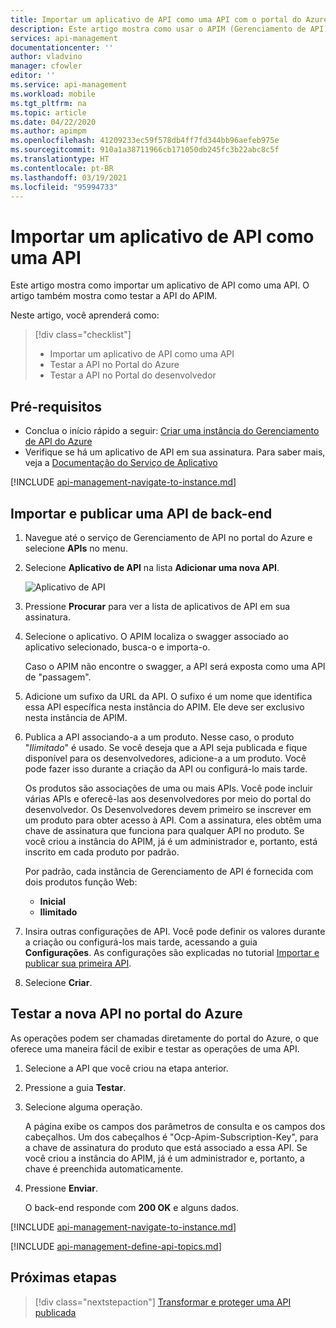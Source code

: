 ```yaml
---
title: Importar um aplicativo de API como uma API com o portal do Azure | Microsoft Docs
description: Este artigo mostra como usar o APIM (Gerenciamento de API) para importar um aplicativo de API como uma API.
services: api-management
documentationcenter: ''
author: vladvino
manager: cfowler
editor: ''
ms.service: api-management
ms.workload: mobile
ms.tgt_pltfrm: na
ms.topic: article
ms.date: 04/22/2020
ms.author: apimpm
ms.openlocfilehash: 41209233ec59f578db4ff7fd344bb96aefeb975e
ms.sourcegitcommit: 910a1a38711966cb171050db245fc3b22abc8c5f
ms.translationtype: HT
ms.contentlocale: pt-BR
ms.lasthandoff: 03/19/2021
ms.locfileid: "95994733"
---
```

# <a name="import-an-api-app-as-an-api"></a>Importar um aplicativo de API como uma API

Este artigo mostra como importar um aplicativo de API como uma API. O artigo também mostra como testar a API do APIM.

Neste artigo, você aprenderá como:

> [!div class="checklist"]
> * Importar um aplicativo de API como uma API
> * Testar a API no Portal do Azure
> * Testar a API no Portal do desenvolvedor

## <a name="prerequisites"></a>Pré-requisitos

+ Conclua o início rápido a seguir: [Criar uma instância do Gerenciamento de API do Azure](get-started-create-service-instance.md)
+ Verifique se há um aplicativo de API em sua assinatura. Para saber mais, veja a [Documentação do Serviço de Aplicativo](../app-service/index.yml)

[!INCLUDE [api-management-navigate-to-instance.md](../../includes/api-management-navigate-to-instance.md)]

## <a name="import-and-publish-a-back-end-api"></a><a name="create-api"> </a>Importar e publicar uma API de back-end

1. Navegue até o serviço de Gerenciamento de API no portal do Azure e selecione **APIs** no menu.
2. Selecione **Aplicativo de API** na lista **Adicionar uma nova API**.

    ![Aplicativo de API](./media/import-api-app-as-api/api-app.png)
3. Pressione **Procurar** para ver a lista de aplicativos de API em sua assinatura.
4. Selecione o aplicativo. O APIM localiza o swagger associado ao aplicativo selecionado, busca-o e importa-o. 

    Caso o APIM não encontre o swagger, a API será exposta como uma API de "passagem". 
5. Adicione um sufixo da URL da API. O sufixo é um nome que identifica essa API específica nesta instância do APIM. Ele deve ser exclusivo nesta instância de APIM.
6. Publica a API associando-a a um produto. Nesse caso, o produto "*Ilimitado*" é usado.  Se você deseja que a API seja publicada e fique disponível para os desenvolvedores, adicione-a a um produto. Você pode fazer isso durante a criação da API ou configurá-lo mais tarde.

    Os produtos são associações de uma ou mais APIs. Você pode incluir várias APIs e oferecê-las aos desenvolvedores por meio do portal do desenvolvedor. Os Desenvolvedores devem primeiro se inscrever em um produto para obter acesso à API. Com a assinatura, eles obtêm uma chave de assinatura que funciona para qualquer API no produto. Se você criou a instância do APIM, já é um administrador e, portanto, está inscrito em cada produto por padrão.

    Por padrão, cada instância de Gerenciamento de API é fornecida com dois produtos função Web:

    * **Inicial**
    * **Ilimitado**   
7. Insira outras configurações de API. Você pode definir os valores durante a criação ou configurá-los mais tarde, acessando a guia **Configurações**. As configurações são explicadas no tutorial [Importar e publicar sua primeira API](import-and-publish.md#import-and-publish-a-backend-api).
8. Selecione **Criar**.

## <a name="test-the-new-api-in-the-azure-portal"></a>Testar a nova API no portal do Azure

As operações podem ser chamadas diretamente do portal do Azure, o que oferece uma maneira fácil de exibir e testar as operações de uma API.  

1. Selecione a API que você criou na etapa anterior.
2. Pressione a guia **Testar**.
3. Selecione alguma operação.

    A página exibe os campos dos parâmetros de consulta e os campos dos cabeçalhos. Um dos cabeçalhos é "Ocp-Apim-Subscription-Key", para a chave de assinatura do produto que está associado a essa API. Se você criou a instância do APIM, já é um administrador e, portanto, a chave é preenchida automaticamente. 
1. Pressione **Enviar**.

    O back-end responde com **200 OK** e alguns dados.

[!INCLUDE [api-management-navigate-to-instance.md](../../includes/api-management-append-apis.md)]

[!INCLUDE [api-management-define-api-topics.md](../../includes/api-management-define-api-topics.md)]

## <a name="next-steps"></a>Próximas etapas

> [!div class="nextstepaction"]
> [Transformar e proteger uma API publicada](transform-api.md)
